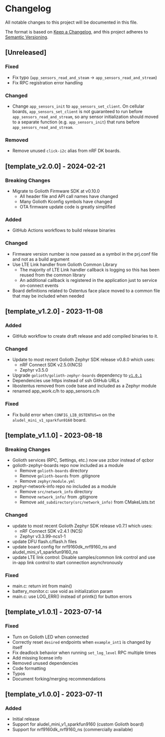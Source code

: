 <!-- Copyright (c) 2023 Golioth, Inc. -->
<!-- SPDX-License-Identifier: Apache-2.0 -->

# Changelog
All notable changes to this project will be documented in this file.

The format is based on [Keep a Changelog](https://keepachangelog.com/en/1.1.0/),
and this project adheres to [Semantic Versioning](https://semver.org/spec/v2.0.0.html).

## [Unreleased]

### Fixed

- Fix typo (`app_sensors_read_and_steam` → `app_sensors_read_and_stream`)
- Fix RPC registration error handling

### Changed

- Change `app_sensors_init` to `app_sensors_set_client`. On cellular boards,
  `app_sensors_set_client` is not guaranteed to run before
  `app_sensors_read_and_stream`, so any sensor initialization should moved to a
  separate function (e.g. `app_sensors_init`) that runs before
  `app_sensors_read_and_stream`.

### Removed

- Remove unused `click-i2c` alias from nRF DK boards.

## [template_v2.0.0] - 2024-02-21

### Breaking Changes

- Migrate to Golioth Firmware SDK at v0.10.0
    - All header file and API call names have changed
    - Many Golioth Kconfig symbols have changed
    - OTA firmware update code is greatly simplified

### Added

- GitHub Actions workflows to build release binaries

### Changed

- Firmware version number is now passed as a symbol in the prj.conf file and not as a build argument
- Use LTE Link handler from Golioth Common Library
    - The majority of LTE Link handler callback is logging so this has been reused from the common
      library
    - An additional callback is registered in the application just to service on-connect events
- Board definitions related to Ostentus face place moved to a common file that may be included when
  needed

## [template_v1.2.0] - 2023-11-08

### Added
- GitHub workflow to create draft release and add compiled binaries to it.

### Changed
- Update to most recent Golioth Zephyr SDK release v0.8.0 which uses:
  - nRF Connect SDK v2.5.0(NCS)
  - Zephyr v3.5.0
- Upgrade `golioth/golioth-zephyr-boards` dependency to [`v1.0.1`](https://github.com/golioth/golioth-zephyr-boards/tree/v1.0.1)
- Dependencies use https instead of ssh GitHub URLs
- libostentus removed from code base and included as a Zephyr module
- renamed app_work.c/h to app_sensors.c/h

### Fixed
- Fix build error when `CONFIG_LIB_OSTENTUS=n` on the `aludel_mini_v1_sparkfun9160` board.

## [template_v1.1.0] - 2023-08-18

### Breaking Changes
- Golioth services (RPC, Settings, etc.) now use zcbor instead of qcbor
- golioth-zephyr-boards repo now included as a module
  - Remove `golioth-boards` directory
  - Remove `golioth-boards` from .gitignore
  - Remove `zephyr/module.yml`
- zephyr-network-info repo no included as a module
  - Remove `src/network_info` directory
  - Remove `network_info/` from .gitignore
  - Remove `add_subdirectory(src/network_info)` from CMakeLists.txt

### Changed
- update to most recent Golioth Zephyr SDK release v0.7.1 which uses:
  - nRF Connect SDK v2.4.1 (NCS)
  - Zephyr v3.3.99-ncs1-1
- update DFU flash.c/flash.h files
- update board config for nrf9160dk_nrf9160_ns and aludel_mini_v1_sparkfun9160_ns
- update LTE link control: Disable samples/common link control and use in-app link control to start
  connection asynchronously

### Fixed
- main.c: return int from main()
- battery_monitor.c: use void as initialization param
- main.c: use LOG_ERR() instead of printk() for button errors

## [template_v1.0.1] - 2023-07-14

### Fixed
- Turn on Golioth LED when connected
- Correctly reset `desired` endpoints when `example_int1` is changed by itself
- Fix deadlock behavior when running `set_log_level` RPC multiple times
- Add missing license info
- Removed unused dependencies
- Code formatting
- Typos
- Document forking/merging recommendations

## [template_v1.0.0] - 2023-07-11

### Added
- Initial release
- Support for aludel_mini_v1_sparkfun9160 (custom Golioth board)
- Support for nrf9160dk_nrf9160_ns (commercially available)
